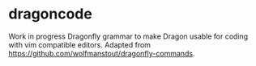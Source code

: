 # dragoncode
Work in progress Dragonfly grammar to make Dragon usable for coding with vim compatible editors.
Adapted from https://github.com/wolfmanstout/dragonfly-commands.
